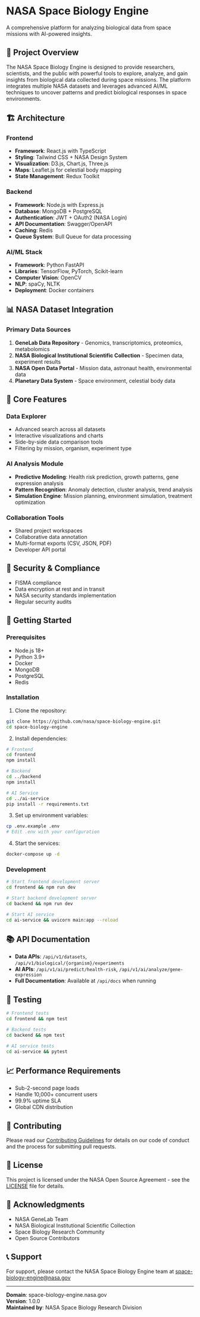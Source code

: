 # NASA Space Biology Engine

A comprehensive platform for analyzing biological data from space missions with AI-powered insights.

## 🚀 Project Overview

The NASA Space Biology Engine is designed to provide researchers, scientists, and the public with powerful tools to explore, analyze, and gain insights from biological data collected during space missions. The platform integrates multiple NASA datasets and leverages advanced AI/ML techniques to uncover patterns and predict biological responses in space environments.

## 🏗️ Architecture

### Frontend
- **Framework**: React.js with TypeScript
- **Styling**: Tailwind CSS + NASA Design System
- **Visualization**: D3.js, Chart.js, Three.js
- **Maps**: Leaflet.js for celestial body mapping
- **State Management**: Redux Toolkit

### Backend
- **Framework**: Node.js with Express.js
- **Database**: MongoDB + PostgreSQL
- **Authentication**: JWT + OAuth2 (NASA Login)
- **API Documentation**: Swagger/OpenAPI
- **Caching**: Redis
- **Queue System**: Bull Queue for data processing

### AI/ML Stack
- **Framework**: Python FastAPI
- **Libraries**: TensorFlow, PyTorch, Scikit-learn
- **Computer Vision**: OpenCV
- **NLP**: spaCy, NLTK
- **Deployment**: Docker containers

## 📊 NASA Dataset Integration

### Primary Data Sources
1. **GeneLab Data Repository** - Genomics, transcriptomics, proteomics, metabolomics
2. **NASA Biological Institutional Scientific Collection** - Specimen data, experiment results
3. **NASA Open Data Portal** - Mission data, astronaut health, environmental data
4. **Planetary Data System** - Space environment, celestial body data

## 🔬 Core Features

### Data Explorer
- Advanced search across all datasets
- Interactive visualizations and charts
- Side-by-side data comparison tools
- Filtering by mission, organism, experiment type

### AI Analysis Module
- **Predictive Modeling**: Health risk prediction, growth patterns, gene expression analysis
- **Pattern Recognition**: Anomaly detection, cluster analysis, trend analysis
- **Simulation Engine**: Mission planning, environment simulation, treatment optimization

### Collaboration Tools
- Shared project workspaces
- Collaborative data annotation
- Multi-format exports (CSV, JSON, PDF)
- Developer API portal

## 🔐 Security & Compliance

- FISMA compliance
- Data encryption at rest and in transit
- NASA security standards implementation
- Regular security audits

## 🚀 Getting Started

### Prerequisites
- Node.js 18+
- Python 3.9+
- Docker
- MongoDB
- PostgreSQL
- Redis

### Installation

1. Clone the repository:
```bash
git clone https://github.com/nasa/space-biology-engine.git
cd space-biology-engine
```

2. Install dependencies:
```bash
# Frontend
cd frontend
npm install

# Backend
cd ../backend
npm install

# AI Service
cd ../ai-service
pip install -r requirements.txt
```

3. Set up environment variables:
```bash
cp .env.example .env
# Edit .env with your configuration
```

4. Start the services:
```bash
docker-compose up -d
```

### Development

```bash
# Start frontend development server
cd frontend && npm run dev

# Start backend development server
cd backend && npm run dev

# Start AI service
cd ai-service && uvicorn main:app --reload
```

## 📚 API Documentation

- **Data APIs**: `/api/v1/datasets`, `/api/v1/biological/{organism}/experiments`
- **AI APIs**: `/api/v1/ai/predict/health-risk`, `/api/v1/ai/analyze/gene-expression`
- **Full Documentation**: Available at `/api/docs` when running

## 🧪 Testing

```bash
# Frontend tests
cd frontend && npm test

# Backend tests
cd backend && npm test

# AI service tests
cd ai-service && pytest
```

## 📈 Performance Requirements

- Sub-2-second page loads
- Handle 10,000+ concurrent users
- 99.9% uptime SLA
- Global CDN distribution

## 🤝 Contributing

Please read our [Contributing Guidelines](CONTRIBUTING.md) for details on our code of conduct and the process for submitting pull requests.

## 📄 License

This project is licensed under the NASA Open Source Agreement - see the [LICENSE](LICENSE) file for details.

## 🙏 Acknowledgments

- NASA GeneLab Team
- NASA Biological Institutional Scientific Collection
- Space Biology Research Community
- Open Source Contributors

## 📞 Support

For support, please contact the NASA Space Biology Engine team at space-biology-engine@nasa.gov

---

**Domain**: space-biology-engine.nasa.gov  
**Version**: 1.0.0  
**Maintained by**: NASA Space Biology Research Division
